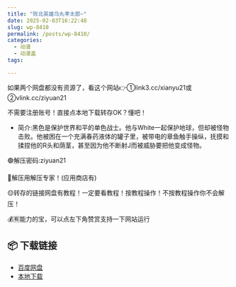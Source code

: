 ```yaml
---
title: "败北英雄乌丸孝太郎~"
date: 2025-02-03T16:22:48
slug: wp-8410
permalink: /posts/wp-8410/
categories:
  - 动漫
  - 动漫盖
tags:

---
```


如果两个网盘都没有资源了，看这个网站👉①link3.cc/xianyu21或②vlink.cc/ziyuan21

不需要注册账号！直接点本地下载转存OK？懂吧！

*   简介:黑色是保护世界和平的单色战士。他与White一起保护地球，但却被怪物击败。他被困在一个充满春药液体的罐子里，被带电的章鱼触手操纵，抚摸和揉捏他的R头和荫茎，甚至因为他不断射J而被威胁要把他变成怪物。

🟢解压密码:ziyuan21

🔵解压用解压专家！(应用商店有)

🟡转存的链接网盘有教程！一定要看教程！按教程操作！不按教程操作你不会解压！

💰🈶能力的宝，可以点左下角赞赏支持一下网站运行

## 📦 下载链接
- [百度网盘](https://blziyuan21.com/pay-download/8410?key=5bc596651b&down_id=0)
- [本地下载](https://blziyuan21.com/pay-download/8410?key=5bc596651b&down_id=1)

